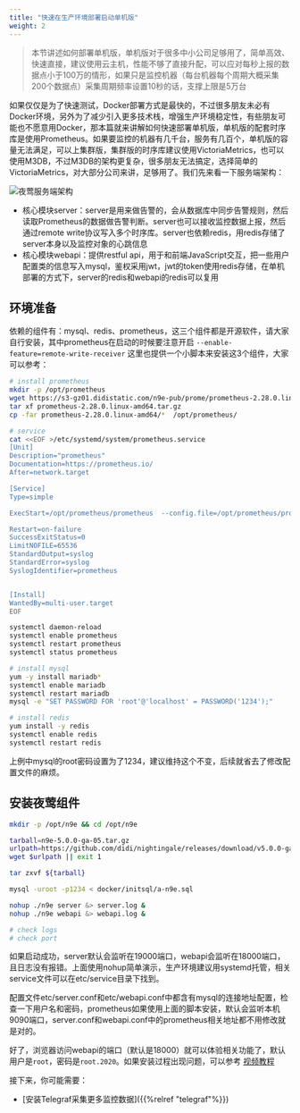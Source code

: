 ```yaml
---
title: "快速在生产环境部署启动单机版"
weight: 2
---
```


> 本节讲述如何部署单机版，单机版对于很多中小公司足够用了，简单高效、快速直接，建议使用云主机，性能不够了直接升配，可以应对每秒上报的数据点小于100万的情形，如果只是监控机器（每台机器每个周期大概采集200个数据点）采集周期频率设置10秒的话，支撑上限是5万台

如果仅仅是为了快速测试，Docker部署方式是最快的，不过很多朋友未必有Docker环境，另外为了减少引入更多技术栈，增强生产环境稳定性，有些朋友可能也不愿意用Docker，那本篇就来讲解如何快速部署单机版，单机版的配套时序库是使用Prometheus。如果要监控的机器有几千台，服务有几百个，单机版的容量无法满足，可以上集群版，集群版的时序库建议使用VictoriaMetrics，也可以使用M3DB，不过M3DB的架构更复杂，很多朋友无法搞定，选择简单的VictoriaMetrics，对大部分公司来讲，足够用了。我们先来看一下服务端架构：

![夜莺服务端架构](/n9e-arch-server.png)

- 核心模块server：server是用来做告警的，会从数据库中同步告警规则，然后读取Prometheus的数据做告警判断。server也可以接收监控数据上报，然后通过remote write协议写入多个时序库。server也依赖redis，用redis存储了server本身以及监控对象的心跳信息
- 核心模块webapi：提供restful api，用于和前端JavaScript交互，把一些用户配置类的信息写入mysql，鉴权采用jwt，jwt的token使用redis存储，在单机部署的方式下，server的redis和webapi的redis可以复用

## 环境准备

依赖的组件有：mysql、redis、prometheus，这三个组件都是开源软件，请大家自行安装，其中prometheus在启动的时候要注意开启 `--enable-feature=remote-write-receiver` 这里也提供一个小脚本来安装这3个组件，大家可以参考：

```bash
# install prometheus
mkdir -p /opt/prometheus
wget https://s3-gz01.didistatic.com/n9e-pub/prome/prometheus-2.28.0.linux-amd64.tar.gz -O prometheus-2.28.0.linux-amd64.tar.gz
tar xf prometheus-2.28.0.linux-amd64.tar.gz
cp -far prometheus-2.28.0.linux-amd64/*  /opt/prometheus/

# service 
cat <<EOF >/etc/systemd/system/prometheus.service
[Unit]
Description="prometheus"
Documentation=https://prometheus.io/
After=network.target

[Service]
Type=simple

ExecStart=/opt/prometheus/prometheus  --config.file=/opt/prometheus/prometheus.yml --storage.tsdb.path=/opt/prometheus/data --web.enable-lifecycle --enable-feature=remote-write-receiver --query.lookback-delta=2m 

Restart=on-failure
SuccessExitStatus=0
LimitNOFILE=65536
StandardOutput=syslog
StandardError=syslog
SyslogIdentifier=prometheus


[Install]
WantedBy=multi-user.target
EOF

systemctl daemon-reload
systemctl enable prometheus
systemctl restart prometheus
systemctl status prometheus

# install mysql
yum -y install mariadb*
systemctl enable mariadb
systemctl restart mariadb
mysql -e "SET PASSWORD FOR 'root'@'localhost' = PASSWORD('1234');"

# install redis
yum install -y redis
systemctl enable redis
systemctl restart redis
```

上例中mysql的root密码设置为了1234，建议维持这个不变，后续就省去了修改配置文件的麻烦。

## 安装夜莺组件

```bash
mkdir -p /opt/n9e && cd /opt/n9e

tarball=n9e-5.0.0-ga-05.tar.gz
urlpath=https://github.com/didi/nightingale/releases/download/v5.0.0-ga-05/${tarball}
wget $urlpath || exit 1

tar zxvf ${tarball}

mysql -uroot -p1234 < docker/initsql/a-n9e.sql

nohup ./n9e server &> server.log &
nohup ./n9e webapi &> webapi.log &

# check logs
# check port
```

如果启动成功，server默认会监听在19000端口，webapi会监听在18000端口，且日志没有报错。上面使用nohup简单演示，生产环境建议用systemd托管，相关service文件可以在etc/service目录下找到。


配置文件etc/server.conf和etc/webapi.conf中都含有mysql的连接地址配置，检查一下用户名和密码，prometheus如果使用上面的脚本安装，默认会监听本机9090端口，server.conf和webapi.conf中的prometheus相关地址都不用修改就是对的。

好了，浏览器访问webapi的端口（默认是18000）就可以体验相关功能了，默认用户是`root`，密码是`root.2020`。如果安装过程出现问题，可以参考 [视频教程](https://www.bilibili.com/video/BV1HL4y1H7Yc/) 

接下来，你可能需要：

- [安装Telegraf采集更多监控数据]({{%relref "telegraf"%}})


